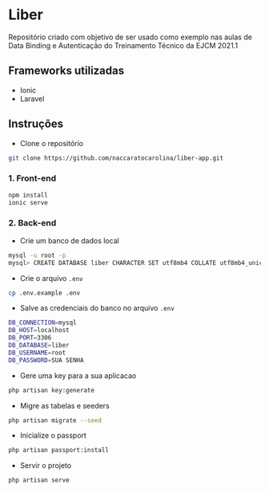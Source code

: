# Liber
Repositório criado com objetivo de ser usado como exemplo nas aulas de Data Binding e Autenticação do Treinamento Técnico da EJCM 2021.1

## Frameworks utilizadas
- Ionic
- Laravel

## Instruções
* Clone o repositório
```bash
git clone https://github.com/naccaratocarolina/liber-app.git
```

### 1. Front-end
```bash
npm install
ionic serve
```

### 2. Back-end
* Crie um banco de dados local
```bash
mysql -u root -p
mysql> CREATE DATABASE liber CHARACTER SET utf8mb4 COLLATE utf8mb4_unicode_ci;
```

* Crie o arquivo ```.env```
```bash
cp .env.example .env
```

* Salve as credenciais do banco no arquivo ```.env```
```bash
DB_CONNECTION=mysql
DB_HOST=localhost
DB_PORT=3306
DB_DATABASE=liber
DB_USERNAME=root
DB_PASSWORD=SUA SENHA
```
* Gere uma key para a sua aplicacao
```bash
php artisan key:generate
```

* Migre as tabelas e seeders
```bash
php artisan migrate --seed
```

* Inicialize o passport
```bash
php artisan passport:install
```

* Servir o projeto
```bash
php artisan serve
```

